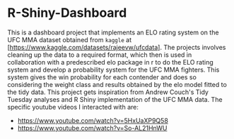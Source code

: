 # R-Shiny-Dashboard
This is a dashboard project that implements an ELO rating system on the UFC MMA dataset obtained from `kaggle` at [https://www.kaggle.com/datasets/rajeevw/ufcdata].
The projects involves cleaning up the data to a required format, which then is used in collaboration with a predescribed elo package in r to do the ELO rating system
and develop a probability system for the UFC MMA fighters. This system gives the win probability for each contender and does so considering the weight class and results
obtained by the elo model fitted to the tidy data.
This project gets inspiration from Andrew Couch's Tidy Tuesday analyses and R Shiny implementation of the UFC MMA data. The specific youtube videos I interacted with are:
  * https://www.youtube.com/watch?v=5HxUaXP9Q58
  * https://www.youtube.com/watch?v=So-AL21HnWU
